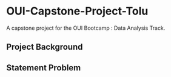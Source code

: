 # OUI-Capstone-Project-Tolu
A capstone project for the OUI Bootcamp : Data Analysis Track.

## Project Background
## Statement Problem
##
